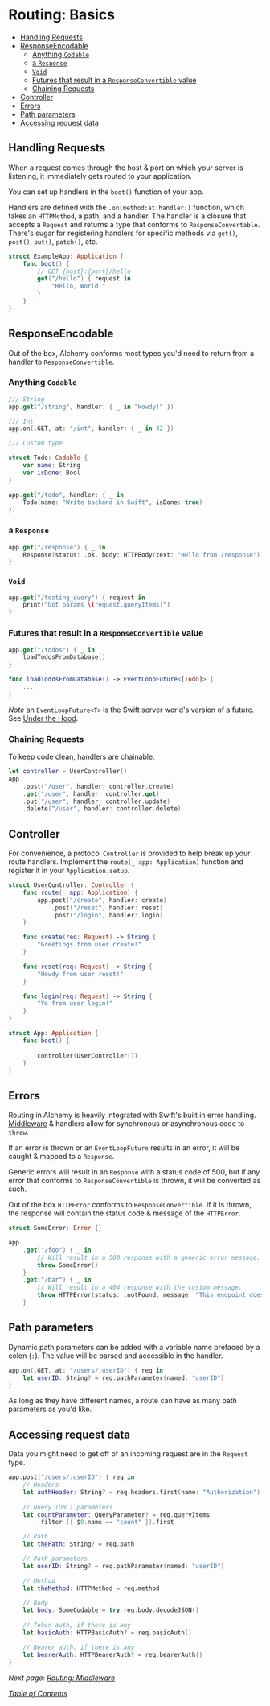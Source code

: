 # Routing: Basics

- [Handling Requests](#handling-requests)
- [ResponseEncodable](#responseencodable)
  * [Anything `Codable`](#anything-codable)
  * [a `Response`](#a-response)
  * [`Void`](#void)
  * [Futures that result in a `ResponseConvertible` value](#futures-that-result-in-a-responseconvertible-value)
  * [Chaining Requests](#chaining-requests)
- [Controller](#controller)
- [Errors](#errors)
- [Path parameters](#path-parameters)
- [Accessing request data](#accessing-request-data)

## Handling Requests

When a request comes through the host & port on which your server is listening, it immediately gets routed to your application.

You can set up handlers in the `boot()` function of your app.

Handlers are defined with the `.on(method:at:handler:)` function, which takes an `HTTPMethod`, a path, and a handler. The handler is a closure that accepts a `Request` and returns a type that conforms to `ResponseConvertable`. There's sugar for registering handlers for specific methods via `get()`, `post()`, `put()`, `patch()`, etc.

```swift
struct ExampleApp: Application {
    func boot() {
        // GET {host}:{port}/hello
        get("/hello") { request in
            "Hello, World!"
        }
    }
}
```

## ResponseEncodable

Out of the box, Alchemy conforms most types you'd need to return from a handler to `ResponseConvertible`.

### Anything `Codable`

```swift
/// String
app.get("/string", handler: { _ in "Howdy!" })

/// Int
app.on(.GET, at: "/int", handler: { _ in 42 })

/// Custom type

struct Todo: Codable {
    var name: String
    var isDone: Bool
}

app.get("/todo", handler: { _ in 
    Todo(name: "Write backend in Swift", isDone: true)
})
```

### a `Response`

```swift
app.get("/response") { _ in 
    Response(status: .ok, body: HTTPBody(text: "Hello from /response"))
}
```

### `Void`

```swift 
app.get("/testing_query") { request in
    print("Got params \(request.queryItems)")
}
```

### Futures that result in a `ResponseConvertible` value

```swift
app.get("/todos") { _ in
    loadTodosFromDatabase()
}

func loadTodosFromDatabase() -> EventLoopFuture<[Todo]> {
    ...
}
```

*Note* an `EventLoopFuture<T>` is the Swift server world's version of a future. See [Under the Hood](12_UnderTheHood.md).

### Chaining Requests

To keep code clean, handlers are chainable.

```swift
let controller = UserController()
app
    .post("/user", handler: controller.create)
    .get("/user", handler: controller.get)
    .put("/user", handler: controller.update)
    .delete("/user", handler: controller.delete)
```

## Controller

For convenience, a protocol `Controller` is provided to help break up your route handlers. Implement the `route(_ app: Application)` function and register it in your `Application.setup`.

```swift
struct UserController: Controller {
    func route(_ app: Application) {
        app.post("/create", handler: create)
            .post("/reset", handler: reset)
            .post("/login", handler: login)
    }

    func create(req: Request) -> String {
        "Greetings from user create!"
    }

    func reset(req: Request) -> String {
        "Howdy from user reset!"
    }

    func login(req: Request) -> String {
        "Yo from user login!"
    }
}

struct App: Application {
    func boot() {
        ...
        controller(UserController())
    }
}
```

## Errors

Routing in Alchemy is heavily integrated with Swift's built in error handling. [Middleware](3b_RoutingMiddleware.md) & handlers allow for synchronous or asynchronous code to `throw`.

If an error is thrown or an `EventLoopFuture` results in an error, it will be caught & mapped to a `Response`.

Generic errors will result in an `Response` with a status code of 500, but if any error that conforms to `ResponseConvertible` is thrown, it will be converted as such. 

Out of the box `HTTPError` conforms to `ResponseConvertible`. If it is thrown, the response will contain the status code & message of the `HTTPError`.

```swift
struct SomeError: Error {}

app
    .get("/foo") { _ in
        // Will result in a 500 response with a generic error message.
        throw SomeError()
    }
    .get("/bar") { _ in
        // Will result in a 404 response with the custom message.
        throw HTTPError(status: .notFound, message: "This endpoint doesn't exist!")
    }
```

## Path parameters

Dynamic path parameters can be added with a variable name prefaced by a colon (`:`). The value will be parsed and accessible in the handler.

```swift
app.on(.GET, at: "/users/:userID") { req in
    let userID: String? = req.pathParameter(named: "userID")
}
```

As long as they have different names, a route can have as many path parameters as you'd like.

## Accessing request data

Data you might need to get off of an incoming request are in the `Request` type.

```swift
app.post("/users/:userID") { req in
    // Headers
    let authHeader: String? = req.headers.first(name: "Authorization")
    
    // Query (URL) parameters
    let countParameter: QueryParameter? = req.queryItems
        .filter ({ $0.name == "count" }).first

    // Path
    let thePath: String? = req.path

    // Path parameters
    let userID: String? = req.pathParameter(named: "userID")

    // Method
    let theMethod: HTTPMethod = req.method

    // Body
    let body: SomeCodable = try req.body.decodeJSON()
    
    // Token auth, if there is any
    let basicAuth: HTTPBasicAuth? = req.basicAuth()

    // Bearer auth, if there is any
    let bearerAuth: HTTPBearerAuth? = req.bearerAuth()
}
```

_Next page: [Routing: Middleware](3b_RoutingMiddleware.md)_

_[Table of Contents](/Docs#docs)_
